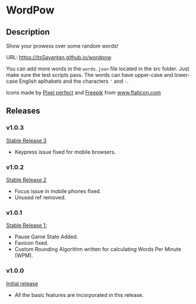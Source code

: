 # WordPow

## Description

Show your prowess over some random words!

URL: https://itsSayantan.github.io/wordpow

You can add more words in the `words.json` file located in the src folder. Just make sure the test scripts pass. The words can have upper-case and lower-case English aplhabets and the characters `'` and `-`.

<div>Icons made by <a href="https://www.flaticon.com/authors/pixel-perfect" title="Pixel perfect">Pixel perfect</a> and <a href="https://www.flaticon.com/authors/freepik" title="Freepik">Freepik</a> from <a href="https://www.flaticon.com/" title="Flaticon">www.flaticon.com</a></div>

## Releases

### v1.0.3

<u>Stable Release 3</u>

- Keypress issue fixed for mobile browsers.

### v1.0.2

<u>Stable Release 2</u>

- Focus issue in mobile phones fixed.
- Unused ref removed.

### v1.0.1

<u>Stable Release 1:</u>

- Pause Game State Added.
- Favicon fixed.
- Custom Rounding Algorithm written for calculating Words Per Minute (WPM).

### v1.0.0

<u>Initial release</u>

- All the basic features are incorporated in this release.
